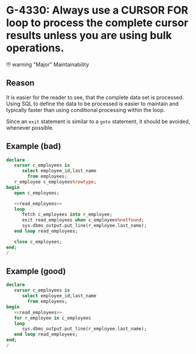 # G-4330: Always use a CURSOR FOR loop to process the complete cursor results unless you are using bulk operations.

!!! warning "Major"
    Maintainability

## Reason

It is easier for the reader to see, that the complete data set is processed. Using SQL to define the data to be processed is easier to maintain and typically faster than using conditional processing within the loop.

Since an `exit` statement is similar to a `goto` statement, 
it should be avoided, whenever possible.

## Example (bad)

``` sql
declare
   cursor c_employees is
      select employee_id,last_name
        from employees;
   r_employee c_employees%rowtype;
begin
   open c_employees;

   <<read_employees>>
   loop
      fetch c_employees into r_employee;
      exit read_employees when c_employees%notfound;
      sys.dbms_output.put_line(r_employee.last_name);
   end loop read_employees;

   close c_employees;
end;
/
```

## Example (good)

``` sql
declare
   cursor c_employees is
      select employee_id,last_name
        from employees;
begin
   <<read_employees>>
   for r_employee in c_employees
   loop
      sys.dbms_output.put_line(r_employee.last_name);
   end loop read_employees;
end;
/
```